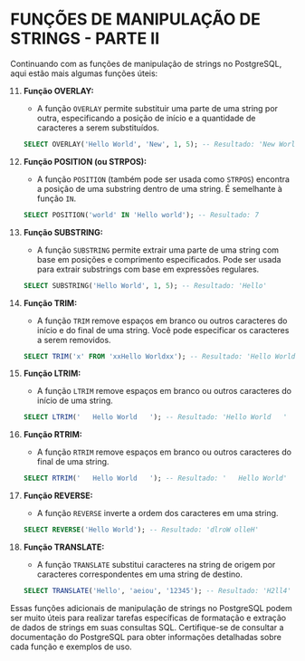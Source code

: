 # FUNÇÕES DE MANIPULAÇÃO DE STRINGS - PARTE II
Continuando com as funções de manipulação de strings no PostgreSQL, aqui estão mais algumas funções úteis:

11. **Função OVERLAY:**
    - A função `OVERLAY` permite substituir uma parte de uma string por outra, especificando a posição de início e a quantidade de caracteres a serem substituídos.
    ```sql
    SELECT OVERLAY('Hello World', 'New', 1, 5); -- Resultado: 'New World'
    ```

12. **Função POSITION (ou STRPOS):**
    - A função `POSITION` (também pode ser usada como `STRPOS`) encontra a posição de uma substring dentro de uma string. É semelhante à função `IN`.
    ```sql
    SELECT POSITION('world' IN 'Hello world'); -- Resultado: 7
    ```

13. **Função SUBSTRING:**
    - A função `SUBSTRING` permite extrair uma parte de uma string com base em posições e comprimento especificados. Pode ser usada para extrair substrings com base em expressões regulares.
    ```sql
    SELECT SUBSTRING('Hello World', 1, 5); -- Resultado: 'Hello'
    ```

14. **Função TRIM:**
    - A função `TRIM` remove espaços em branco ou outros caracteres do início e do final de uma string. Você pode especificar os caracteres a serem removidos.
    ```sql
    SELECT TRIM('x' FROM 'xxHello Worldxx'); -- Resultado: 'Hello World'
    ```

15. **Função LTRIM:**
    - A função `LTRIM` remove espaços em branco ou outros caracteres do início de uma string.
    ```sql
    SELECT LTRIM('   Hello World   '); -- Resultado: 'Hello World   '
    ```

16. **Função RTRIM:**
    - A função `RTRIM` remove espaços em branco ou outros caracteres do final de uma string.
    ```sql
    SELECT RTRIM('   Hello World   '); -- Resultado: '   Hello World'
    ```

17. **Função REVERSE:**
    - A função `REVERSE` inverte a ordem dos caracteres em uma string.
    ```sql
    SELECT REVERSE('Hello World'); -- Resultado: 'dlroW olleH'
    ```

18. **Função TRANSLATE:**
    - A função `TRANSLATE` substitui caracteres na string de origem por caracteres correspondentes em uma string de destino.
    ```sql
    SELECT TRANSLATE('Hello', 'aeiou', '12345'); -- Resultado: 'H2ll4'
    ```

Essas funções adicionais de manipulação de strings no PostgreSQL podem ser muito úteis para realizar tarefas específicas de formatação e extração de dados de strings em suas consultas SQL. Certifique-se de consultar a documentação do PostgreSQL para obter informações detalhadas sobre cada função e exemplos de uso.